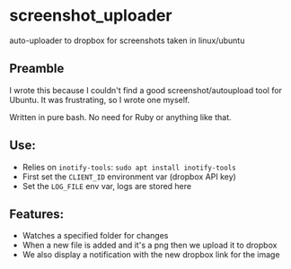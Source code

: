 # screenshot_uploader

auto-uploader to dropbox for screenshots taken in linux/ubuntu

## Preamble

I wrote this because I couldn't find a good screenshot/autoupload tool for Ubuntu. It was frustrating, so I wrote one myself.

Written in pure bash. No need for Ruby or anything like that.

## Use:

* Relies on `inotify-tools`: `sudo apt install inotify-tools`
* First set the `CLIENT_ID` environment var (dropbox API key)
* Set the `LOG_FILE` env var, logs are stored here


## Features:

* Watches a specified folder for changes
* When a new file is added and it's a png then we upload it to dropbox
* We also display a notification with the new dropbox link for the image

